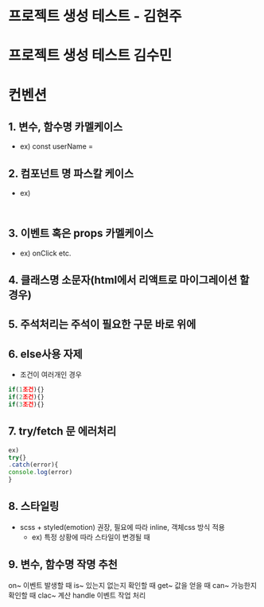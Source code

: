 
# 프로젝트 생성 테스트 - 김현주

# 프로젝트 생성 테스트 김수민


# 컨벤션

## 1. 변수, 함수명 카멜케이스

- ex) const userName =

## 2. 컴포넌트 명 파스칼 케이스

- ex) <Header/>

## 3. 이벤트 혹은 props 카멜케이스

- ex) onClick etc.

## 4. 클래스명 소문자(html에서 리액트로 마이그레이션 할 경우)

## 5. 주석처리는 주석이 필요한 구문 바로 위에

## 6. else사용 자제

- 조건이 여러개인 경우

```js
if(1조건){}
if(2조건){}
if(3조건){}
```

## 7. try/fetch 문 에러처리

```js
ex)
try{}
.catch(error){
console.log(error)
}
```

## 8. 스타일링

- scss + styled(emotion) 권장, 필요에 따라 inline, 객체css 방식 적용
  - ex) 특정 상황에 따라 스타일이 변경될 때

## 9. 변수, 함수명 작명 추천

on~ 이벤트 발생할 때
is~ 있는지 없는지 확인할 때
get~ 값을 얻을 때
can~ 가능한지 확인할 때
clac~ 계산
handle 이벤트 작업 처리
